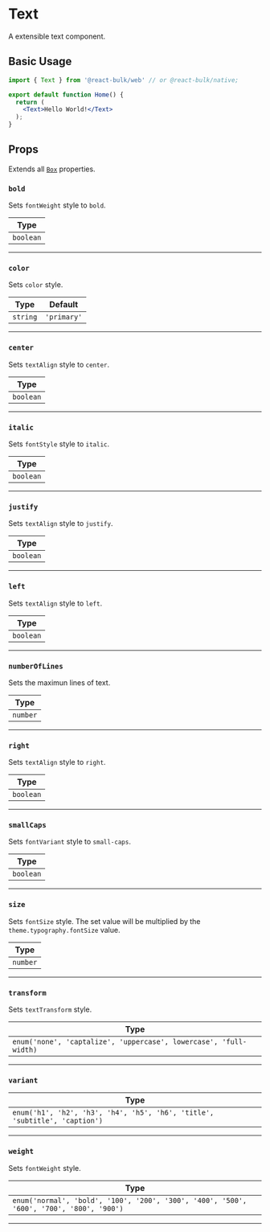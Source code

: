 # Text

A extensible text component.

## Basic Usage

```jsx title="Basics"
import { Text } from '@react-bulk/web' // or @react-bulk/native;

export default function Home() {
  return (
    <Text>Hello World!</Text>
  );
}
```

## Props

Extends all [`Box`](box) properties.

### `bold`

Sets `fontWeight` style to `bold`.

| Type      |
|-----------|
| `boolean` |

---

### `color`

Sets `color` style.

| Type     | Default     |
|----------|-------------|
| `string` | `'primary'` |

---

### `center`

Sets `textAlign` style to `center`.

| Type      |
|-----------|
| `boolean` |

---

### `italic`

Sets `fontStyle` style to `italic`.

| Type      |
|-----------|
| `boolean` |

---

### `justify`

Sets `textAlign` style to `justify`.

| Type      |
|-----------|
| `boolean` |

---

### `left`

Sets `textAlign` style to `left`.

| Type      |
|-----------|
| `boolean` |

---

### `numberOfLines`

Sets the maximun lines of text.

| Type     |
|----------|
| `number` |

---

### `right`

Sets `textAlign` style to `right`.

| Type      |
|-----------|
| `boolean` |

---

### `smallCaps`

Sets `fontVariant` style to `small-caps`.

| Type      |
|-----------|
| `boolean` |

---

### `size`

Sets `fontSize` style. The set value will be multiplied by the `theme.typography.fontSize` value.

| Type     |
|----------|
| `number` |

---

### `transform`

Sets `textTransform` style.

| Type                                                              |
|-------------------------------------------------------------------|
| `enum('none', 'captalize', 'uppercase', lowercase', 'full-width)` |

---

### `variant`

| Type                                                                       |
|----------------------------------------------------------------------------|
| `enum('h1', 'h2', 'h3', 'h4', 'h5', 'h6', 'title', 'subtitle', 'caption')` |

---

### `weight`

Sets `fontWeight` style.

| Type                                                                                    |
|-----------------------------------------------------------------------------------------|
| `enum('normal', 'bold', '100', '200', '300', '400', '500', '600', '700', '800', '900')` |

---
